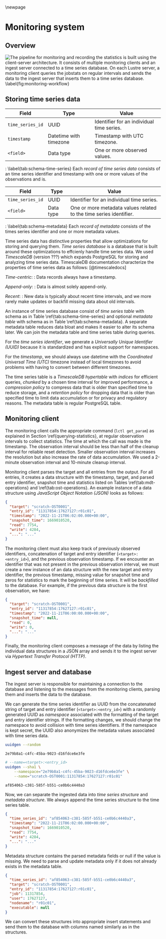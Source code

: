 \newpage

# Monitoring system
## Overview
![
The pipeline for monitoring and recording the statistics is built using the client-server architecture.
It consists of multiple monitoring clients and an ingest server connected to a time series database.
On each Lustre server, a monitoring client queries the jobstats on regular intervals and sends the data to the ingest server that inserts them to a time series database.
\label{fig:monitoring-workflow}
](figures/lustre-monitor.drawio.svg)


## Storing time series data
Field | Type | Value
----|----|----------
`time_series_id` | UUID | Identifier for an individual time series.
`timestamp` | Datetime with timezone | Timestamp with UTC timezone.
`<field>` | Data type | One or more observed values.

: \label{tab:schema-time-series}
  Each *record of time series data* consists of an time series identifier and timestamp with one or more values of the observations and is.


Field | Type | Value
----|----|----------
`time_series_id` | UUID | Identifier for an individual time series.
`<field>` | Data type | One or more metadata values related to the time series identifier.

: \label{tab:schema-metadata}
  Each *record of metadata* consists of the times series identifier and one or more metadata values.


Time series data has distinctive properties that allow optimizations for storing and querying them.
*Time series database* is a database that is built around these optimizations to effcienly handle time series data.
We used *TimescaleDB* (version ???) which expands PostgreSQL for storing and analyzing time series data.
TimescaleDB documentation characterize the properties of time series data as follows:
[@timescaledocs]

*Time-centric*:
: Data records always have a timestamp.

*Append-only*:
: Data is almost solely append-only.

*Recent*:
: New data is typically about recent time intervals, and we more rarely make updates or backfill missing data about old intervals.

An instance of time series database consist of *time series table* with schema as in Table \ref{tab:schema-time-series} and optional *metadata table* with schema as in Table \ref{tab:schema-metadata}.
A separate metadata table reduces data bloat and makes it easier to alter its schema later.
We can join the metadata table and time series table during queries.

For the *time series identifier*, we generate a *Universally Unique Identifier (UUID)* because it is standardized and has explicit support for namespaces.

For the *timestamp*, we should always use datetime with the *Coordinated Universal Time (UTC)* timezone instead of local timezones to avoid problems with having to convert between different timezones.

The time series table is a *TimescaleDB hypertable* with *indices* for efficient queries, *chunked* by a chosen time interval for improved performance, a *compression policy* to compress data that is older than specified time to reduce storage, and a *retention policy* for dropping data that is older than specified time to limit data accumulation or for privacy and regulatory reasons.
The metadata table is regular PostgreSQL table.


## Monitoring client
The monitoring client calls the appropriate command (`lctl get_param`) as explained in Section \ref{querying-statistics}, at regular observation intervals to collect statistics.
The time at which the call was made is the timestamp.
The observation interval should be less than half of the cleanup interval for reliable reset detection.
Smaller observation interval increases the resolution but also increase the rate of data accumulation.
We used a 2-minute observation interval and 10-minute cleanup interval.

Monitoring client parses the target and all entries from the output.
For all entries, it creates a data structure with the timestamp, target, and parsed entry identifier, snapshot time and statistics listed on Tables \ref{tab:mdt-operations} and \ref{tab:ost-operations}.
An example instance of a data structure using *JavaScript Object Notation (JSON)* looks as follows:

```json
{
  "target": "scratch-OST0001",
  "entry_id": "11317854:17627127:r01c01",
  "timestamp": "2022-11-21T06:02:00.000+00:00",
  "snapshot_time": 1669010520,
  "read": 7754,
  "write": 4284,
  "...": "..."
}
```

The monitoring client must also keep track of previously observed identifiers, concatenation of target and entry identifier (`<target>:<entry_id>`), and the previous observation timestamp.
If we encounter an identifier that was not present in the previous observation interval, we must create a new instance of an data structure with the new target and entry identifier, the previous timestamp, missing value for snapshot time and zeros for statistics to mark the beginning of time series.
It will be *backfilled* to the database.
For example, if the previous data structure is the first observation, we have:

```json
{
  "target": "scratch-OST0001",
  "entry_id": "11317854:17627127:r01c01",
  "timestamp": "2022-11-21T06:00:00.000+00:00",
  "snapshot_time": null,
  "read": 0,
  "write": 0,
  "...": "..."
}
```

Finally, the monitoring client composes a message of the data by listing the individual data structures in a JSON array and sends it to the ingest server via *Hypertext Transfer Protocol (HTTP)*.


## Ingest server and database
The ingest server is responsible for maintaining a connection to the database and listening to the messages from the monitoring clients, parsing them and inserts the data to the database.

We can generate the time series identifier as UUID from the concatenated string of target and entry identifier (`<target>:<entry_id>`) with a randomly generated UUID as *namespace* associated with the formatting of the target and entry identifier strings.
If the formatting changes, we should change the namespace to avoid collision with time series identifiers.
If the namespace is kept secret, the UUID also anonymizes the metadata values associated with time series data.

```sh
uuidgen --random
```

```
2e79b8a1-c4fc-45ba-9023-d16fdce6e3fe
```

```sh
# --name=<target>:<entry_id>
uuidgen --sha1 \
    --namespace="2e79b8a1-c4fc-45ba-9023-d16fdce6e3fe" \
    --name="scratch-OST0001:11317854:17627127:r01c01"
```

```
af854063-c381-585f-b551-ce0b6c4440a3
```


Now, we can separate the ingested data into *time series structure* and *metadata structure*.
We always append the time series structure to the time series table.

```json
{
  "time_series_id": "af854063-c381-585f-b551-ce0b6c4440a3",
  "timestamp": "2022-11-21T06:02:00.000+00:00",
  "snapshot_time": 1669010520,
  "read": 7754,
  "write": 4284,
  "...": "..."
}
```

Metadata structure contains the parsed metadata fields or null if the value is missing.
We need to parse and update metadata only if it does not already exists in the metadata table.

```json
{
  "time_series_id": "af854063-c381-585f-b551-ce0b6c4440a3",
  "target": "scratch-OST0001",
  "entry_id": "11317854:17627127:r01c01",
  "job": 11317854,
  "user": 17627127,
  "nodename": "r01c01",
  "executable": null
}
```

We can convert these structures into appropriate insert statements and send them to the database with columns named similarly as in the structures.

